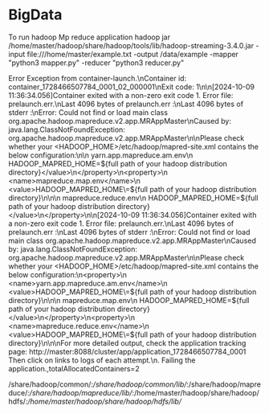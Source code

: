 # BigData
To run hadoop Mp reduce application
hadoop jar /home/master/hadoop/share/hadoop/tools/lib/hadoop-streaming-3.4.0.jar -input file:///home/master/example.txt -output /data/example -mapper "python3 mapper.py" -reducer "python3 reducer.py"


Error Exception from container-launch.\nContainer id: container_1728466507784_0001_02_000001\nExit code: 1\n\n[2024-10-09 11:36:34.056]Container exited with a non-zero exit code 1. Error file: prelaunch.err.\nLast 4096 bytes of prelaunch.err :\nLast 4096 bytes of stderr :\nError: Could not find or load main class org.apache.hadoop.mapreduce.v2.app.MRAppMaster\nCaused by: java.lang.ClassNotFoundException: org.apache.hadoop.mapreduce.v2.app.MRAppMaster\n\nPlease check whether your <HADOOP_HOME>/etc/hadoop/mapred-site.xml contains the below configuration:\n<property>\n  <name>yarn.app.mapreduce.am.env</name>\n  <value>HADOOP_MAPRED_HOME\=${full path of your hadoop distribution directory}</value>\n</property>\n<property>\n  <name>mapreduce.map.env</name>\n  <value>HADOOP_MAPRED_HOME\=${full path of your hadoop distribution directory}</value>\n</property>\n<property>\n  <name>mapreduce.reduce.env</name>\n  <value>HADOOP_MAPRED_HOME\=${full path of your hadoop distribution directory}</value>\n</property>\n\n[2024-10-09 11:36:34.056]Container exited with a non-zero exit code 1. Error file: prelaunch.err.\nLast 4096 bytes of prelaunch.err :\nLast 4096 bytes of stderr :\nError: Could not find or load main class org.apache.hadoop.mapreduce.v2.app.MRAppMaster\nCaused by: java.lang.ClassNotFoundException: org.apache.hadoop.mapreduce.v2.app.MRAppMaster\n\nPlease check whether your <HADOOP_HOME>/etc/hadoop/mapred-site.xml contains the below configuration:\n<property>\n  <name>yarn.app.mapreduce.am.env</name>\n  <value>HADOOP_MAPRED_HOME\=${full path of your hadoop distribution directory}</value>\n</property>\n<property>\n  <name>mapreduce.map.env</name>\n  <value>HADOOP_MAPRED_HOME\=${full path of your hadoop distribution directory}</value>\n</property>\n<property>\n  <name>mapreduce.reduce.env</name>\n  <value>HADOOP_MAPRED_HOME\=${full path of your hadoop distribution directory}</value>\n</property>\n\nFor more detailed output\, check the application tracking page: http://master:8088/cluster/app/application_1728466507784_0001 Then click on links to logs of each attempt.\n. Failing the application.,totalAllocatedContainers=2


/share/hadoop/common/*:/share/hadoop/common/lib/*:/share/hadoop/mapreduce/*:/share/hadoop/mapreduce/lib/*:/home/master/hadoop/share/hadoop/hdfs/*:/home/master/hadoop/share/hadoop/hdfs/lib/*
